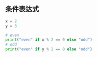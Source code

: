 ## 条件表达式

```python
x = 2
y = 3

# even
print("even" if x % 2 == 0 else "odd")
# odd
print("even" if y % 2 == 0 else "odd")
```

